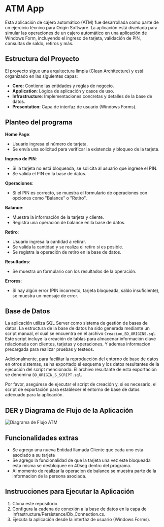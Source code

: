 # ATM App

Esta aplicación de cajero automático (ATM) fue desarrollada como parte de un ejercicio técnico para Origin Software. La aplicación está diseñada para simular las operaciones de un cajero automático en una aplicación de Windows Form, incluyendo el ingreso de tarjeta, validación de PIN, consultas de saldo, retiros y más.

## Estructura del Proyecto

El proyecto sigue una arquitectura limpia (Clean Architecture) y está organizado en las siguientes capas:

- **Core**: Contiene las entidades y reglas de negocio.
- **Application**: Lógica de aplicación y casos de uso.
- **Infrastructure**: Implementaciones concretas y detalles de la base de datos.
- **Presentation**: Capa de interfaz de usuario (Windows Forms).

## Planteo del programa

**Home Page**:
- Usuario ingresa el número de tarjeta.
- Se envía una solicitud para verificar la existencia y bloqueo de la tarjeta.

**Ingreso de PIN**:
- Si la tarjeta no está bloqueada, se solicita al usuario que ingrese el PIN.
- Se valida el PIN en la base de datos.

**Operaciones**:
- Si el PIN es correcto, se muestra el formulario de operaciones con opciones como "Balance" o "Retiro".

**Balance**:
- Muestra la información de la tarjeta y cliente.
- Registra una operación de balance en la base de datos.

**Retiro**:
- Usuario ingresa la cantidad a retirar.
- Se valida la cantidad y se realiza el retiro si es posible.
- Se registra la operación de retiro en la base de datos.

**Resultados**:
- Se muestra un formulario con los resultados de la operación.

**Errores**:
- Si hay algún error (PIN incorrecto, tarjeta bloqueada, saldo insuficiente), se muestra un mensaje de error.

## Base de Datos

La aplicación utiliza SQL Server como sistema de gestión de bases de datos. La estructura de la base de datos ha sido generada mediante un script manual, el cual se encuentra en el archivo `Creacion_BD_ORIGINS.sql`. Este script incluye la creación de tablas para almacenar información clave relacionada con clientes, tarjetas y operaciones. Y ademas informacion precargada para realizar pruebas y testeos.

Adicionalmente, para facilitar la reproducción del entorno de base de datos en otros sistemas, se ha exportado el esquema y los datos resultantes de la ejecución del script mencionado. El archivo resultante de esta exportación se denomina `BD_ORIGIN_S_SCRIPT.sql`.

Por favor, asegúrese de ejecutar el script de creación y, si es necesario, el script de exportación para establecer el entorno de base de datos adecuado para la aplicación.

## DER y Diagrama de Flujo de la Aplicación

![Diagrama de Flujo ATM](https://github.com/chrisbeltignino/ChallengeTrainee_OriginS/assets/51706356/3539798f-2653-4c0c-9ffe-5f98e518071f)

## Funcionalidades extras

- Se agrego una nueva Entidad llamada Cliente que cada uno esta asociado a su tarjeta
- Se agrego la funcionalidad de que la tarjeta una vez este bloqueada esta misma se desbloquee en 40seg dentro del programa.
- Al momento de realizar la operacion de balance se muestra parte de la informacion de la persona asociada.

## Instrucciones para Ejecutar la Aplicación

1. Clona este repositorio.
2. Configura la cadena de conexión a la base de datos en la capa de Infrastructure/Persistence/Db_Connection.cs.
3. Ejecuta la aplicación desde la interfaz de usuario (Windows Forms).
